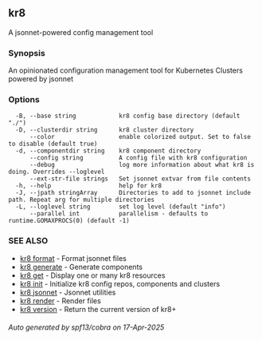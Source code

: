 ## kr8

A jsonnet-powered config management tool

### Synopsis

An opinionated configuration management tool for Kubernetes Clusters powered by jsonnet

### Options

```
  -B, --base string            kr8 config base directory (default "./")
  -D, --clusterdir string      kr8 cluster directory
      --color                  enable colorized output. Set to false to disable (default true)
  -d, --componentdir string    kr8 component directory
      --config string          A config file with kr8 configuration
      --debug                  log more information about what kr8 is doing. Overrides --loglevel
      --ext-str-file strings   Set jsonnet extvar from file contents
  -h, --help                   help for kr8
  -J, --jpath stringArray      Directories to add to jsonnet include path. Repeat arg for multiple directories
  -L, --loglevel string        set log level (default "info")
      --parallel int           parallelism - defaults to runtime.GOMAXPROCS(0) (default -1)
```

### SEE ALSO

* [kr8 format](kr8_format.md)	 - Format jsonnet files
* [kr8 generate](kr8_generate.md)	 - Generate components
* [kr8 get](kr8_get.md)	 - Display one or many kr8 resources
* [kr8 init](kr8_init.md)	 - Initialize kr8 config repos, components and clusters
* [kr8 jsonnet](kr8_jsonnet.md)	 - Jsonnet utilities
* [kr8 render](kr8_render.md)	 - Render files
* [kr8 version](kr8_version.md)	 - Return the current version of kr8+

###### Auto generated by spf13/cobra on 17-Apr-2025
